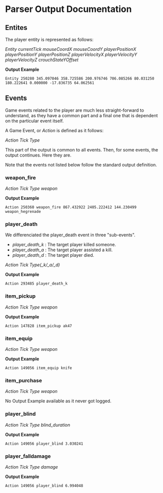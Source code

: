 # Parser Output Documentation

## Entites

The player entity is represented as follows:

*Entity currentTick mouseCoordX mouseCoordY playerPositionX playerPositionY playerPositionZ playerVelocityX playerVelocityY playerVelocityZ crouchStateYOffset*

**Output Example**

```
Entity 250280 345.097046 358.725586 200.976746 706.085266 80.031250 180.222641 0.000000 -17.836735 64.062561
```


## Events

Game events related to the player are much less straight-forward to understand, as they have a common part and a final one that is dependent on the particular event itself.

A Game Event, or *Action* is defined as it follows:

*Action Tick Type*

This part of the output is common to all events. Then, for some events, the output continues. Here they are.

Note that the events not listed below follow the standard output definition.

### weapon_fire

*Action Tick Type weapon*

**Output Example**

```
Action 250360 weapon_fire 867.432922 2405.222412 144.230499 weapon_hegrenade
```

### player_death

We differenciated the player_death event in three "sub-events".
- *player_death_k* : The target player killed someone.
- *player_death_a* : The target player assisted a kill.
- *player_death_d* : The target player died.

*Action Tick Type(_k/_a/_d)*

**Output Example**

```
Action 293485 player_death_k 
```

### item_pickup

*Action Tick Type weapon*

**Output Example**

```
Action 147828 item_pickup ak47 
```

### item_equip


*Action Tick Type weapon*

**Output Example**

```
Action 149056 item_equip knife 
```

### item_purchase


*Action Tick Type weapon*

No Output Example available as it never got logged.

### player_blind

*Action Tick Type blind_duration*

**Output Example**

```
Action 149056 player_blind 3.030241
```

### player_falldamage

*Action Tick Type damage*

**Output Example**

```
Action 149056 player_blind 6.994048 
```
